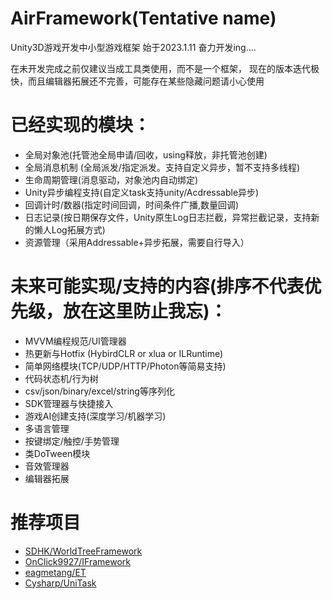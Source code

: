 # AirFramework(Tentative name)
Unity3D游戏开发中小型游戏框架
始于2023.1.11  奋力开发ing....

在未开发完成之前仅建议当成工具类使用，而不是一个框架，
现在的版本迭代极快，而且编辑器拓展还不完善，可能存在某些隐藏问题请小心使用

# 已经实现的模块：
- 全局对象池(托管池全局申请/回收，using释放，非托管池创建)
- 全局消息机制 (全局派发/指定派发。支持自定义异步，暂不支持多线程)
- 生命周期管理(消息驱动，对象池内自动绑定)
- Unity异步编程支持(自定义task支持unity/Acdressable异步)
- 回调计时/数器(指定时间回调，时间条件广播,数量回调)
- 日志记录(按日期保存文件，Unity原生Log日志拦截，异常拦截记录，支持新的懒人Log拓展方式)
- 资源管理（采用Addressable+异步拓展，需要自行导入）

# 未来可能实现/支持的内容(排序不代表优先级，放在这里防止我忘)：
- MVVM编程规范/UI管理器
- 热更新与Hotfix (HybirdCLR or xlua or ILRuntime)
- 简单网络模块(TCP/UDP/HTTP/Photon等简易支持)
- 代码状态机/行为树
- csv/json/binary/excel/string等序列化
- SDK管理器与快捷接入
- 游戏AI创建支持(深度学习/机器学习)
- 多语言管理
- 按键绑定/触控/手势管理
- 类DoTween模块
- 音效管理器
- 编辑器拓展

# 推荐项目
- [SDHK/WorldTreeFramework](https://github.com/SDHK/WorldTreeFramework)
- [OnClick9927/IFramework](https://github.com/OnClick9927/IFramework)
- [eagmetang/ET](https://github.com/egametang/ET)
- [Cysharp/UniTask](https://github.com/Cysharp/UniTask)
